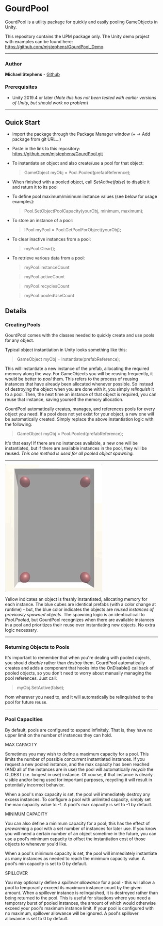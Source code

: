 # GourdPool

GourdPool is a utility package for quickly and easily pooling GameObjects in Unity.

This repository contains the UPM package only. The Unity demo project with examples can be found here: https://github.com/mjstephens/GourdPool_Demo   

---

### Author

**Michael Stephens** - [Github](https://github.com/mjstephens)

### Prerequisites

* Unity 2019.4 or later (_Note this has not been tested with earlier versions of Unity, but should work no problem_)

----

## Quick Start

- Import the package through the Package Manager window (+ -> Add package from git URL...)
- Paste in the link to this repository: https://github.com/mjstephens/GourdPool.git
- To instantiate an object and also create/use a pool for that object:
  >GameObject myObj = Pool.Pooled(prefabReference);
- When finished with a pooled object, call _SetActive(false)_ to disable it and return it to its pool
- To define pool maximum/minimum instance values (see below for usage examples):
  >Pool.SetObjectPoolCapacity(yourObj, minimum, maximum);
- To store an instance of a pool:
  >IPool myPool = Pool.GetPoolForObject(yourObj);
- To clear inactive instances from a pool:
  >myPool.Clear();
- To retrieve various data from a pool:
  >myPool.instanceCount
  
  >myPool.activeCount
  
  >myPool.recyclesCount
  
  >myPool.pooledUseCount


## Details

### Creating Pools


GourdPool comes with the classes needed to quickly create and use pools for any object. 

Typical object instantiation in Unity looks something like this:

>GameObject myObj = Instantiate(prefabReference);
  
This will instantiate a new instance of the prefab, allocating the required memory along the way. For GameObjects you will be reusing frequently, it would be better to _pool_ them. This refers to the process of reusing instances that have already been allocated whenever possible. So instead of destroying the object when you are done with it, you simply _relinquish_ it to a pool. Then, the next time an instance of that object is required, you can reuse that instance, saving yourself the memory allocation.

GourdPool automatically creates, manages, and references pools for every object you need. If a pool does not yet exist for your object, a new one will be automatically created. Simply replace the above instantiation logic with the following:

>GameObject myObj = Pool.Pooled(prefabReference);

It's that easy! If there are no instances available, a new one will be instantiated, but if there are available instances in the pool, they will be reused. *This one method is used for all pooled object spawning.*

----
![](Demo/gourdPoolDemoGif.gif) 

Yellow indicates an object is freshly instantiated, allocating memory for each instance. The blue cubes are identical prefabs (with a color change at runtime) - but, the blue color indicates the objects are _reused instances of previously spawned objects_. The spawning logic is an identical call to _Pool.Pooled_, but GourdPool recognizes when there are available instances in a pool and prioritizes their reuse over instantiating new objects. No extra logic necessary.

----

### Returning Objects to Pools

It's important to remember that when you're dealing with pooled objects, you should _disable_ rather than _destroy_ them. GourdPool automatically creates and adds a component that hooks into the OnDisable() callback of pooled objects, so you don't need to worry about manually managing the pool references. Just call:

>myObj.SetActive(false);

from wherever you need to, and it will automatically be relinquished to the pool for future reuse.

----

### Pool Capacities

By default, pools are configured to expand infinitely. That is, they have no upper limit on the number of instances they can hold.

MAX CAPACITY

Sometimes you may wish to define a maximum capacity for a pool. This limits the number of possible concurrent instantiated instances. If you request a new pooled instance, and the max capacity has been reached (AND all of the instances are in use) the pool will automatically _recycle_ the OLDEST (i.e. longest in use) instance. Of course, if that instance is clearly visible and/or being used for important purposes, recycling it will result in potentially incorrect behavior.

When a pool's max capacity is set, the pool will immediately destroy any excess instances. To configure a pool with unlimited capacity, simply set the max capacity value to -1. A pool's max capacity is set to -1 by default.

MINIMUM CAPACITY

You can also define a minimum capacity for a pool; this has the effect of _prewarming_ a pool with a set number of instances for later use. If you know you will need a certain number of an object sometime in the future, you can use a pool's minimum capacity to offset the instantiation cost of those objects to whenever you'd like.

When a pool's minimum capacity is set, the pool will immediately instantiate as many instances as needed to reach the minimum capacity value. A pool's min capacity is set to 0 by default.

SPILLOVER

You may optionally define a _spillover allowance_ for a pool - this will allow a pool to temporarily exceed its maximum instance count by the given amount. When a spillover instance is relinquished, it is destroyed rather than being returned to the pool. This is useful for situations where you need a temporary burst of pooled instances, the amount of which would otherwise exceed your pool's maximum instance limit. If your pool is configured with no maximum, spillover allowance will be ignored. A pool's spillover allowance is set to 0 by default.
